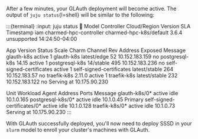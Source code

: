 After a few minutes, your GLAuth deployment will become active. The output
of `juju status`{l=shell} will be similar to the following:

:::{terminal}
:input: juju status
:scroll:
Model  Controller              Cloud/Region             Version  SLA          Timestamp
iam    charmed-hpc-controller  charmed-hpc-k8s/default  3.6.4    unsupported  14:24:50-04:00

App                       Version  Status  Scale  Charm                     Channel        Rev  Address         Exposed  Message
glauth-k8s                         active      1  glauth-k8s                latest/edge     52  10.152.183.159  no
postgresql-k8s            14.15    active      1  postgresql-k8s            14/stable      495  10.152.183.236  no
self-signed-certificates           active      1  self-signed-certificates  latest/stable  264  10.152.183.57   no
traefik-k8s               2.11.0   active      1  traefik-k8s               latest/stable  232  10.152.183.122  no       Serving at 10.175.90.230

Unit                         Workload  Agent  Address     Ports  Message
glauth-k8s/0*                active    idle   10.1.0.165
postgresql-k8s/0*            active    idle   10.1.0.45          Primary
self-signed-certificates/0*  active    idle   10.1.0.128
traefik-k8s/0*               active    idle   10.1.0.73          Serving at 10.175.90.230
:::

With GLAuth successfully deployed, you'll now need to deploy SSSD in your `slurm`
model to enroll your cluster's machines with GLAuth.
